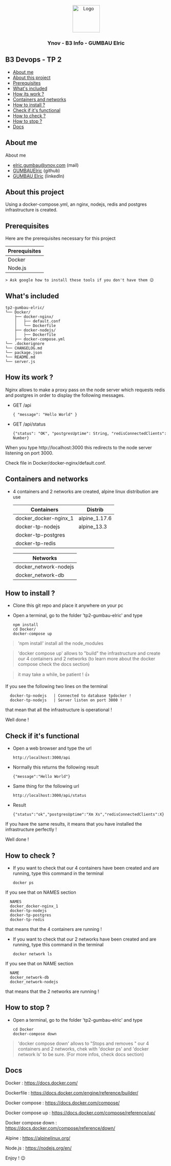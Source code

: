 <p align="center">
  <a href="https://example.com/">
    <img src="https://pbs.twimg.com/profile_images/979714483387092994/PMI-aUXp_400x400.jpg" alt="Logo" width=85 height=85>
  </a>

  <h3 align="center">Ynov - B3 Info - GUMBAU Elric</h3>
</p>

## B3 Devops - TP 2

- [About me](#About-me)
- [About this project](#About-this-project)
- [Prerequisites](#Prerequisites)
- [What's included](#whats-included)
- [How its work ?](#whats-included)
- [Containers and networks](#Containers-and-networks)
- [How to install ?](#Containers-and-networks)
- [Check if it's functional](#Check-if-its-functional)
- [How to check ?](#Check-if-its-functional)
- [How to stop ?](#Docs)
- [Docs](#Docs)


## About me

About me

- elric.gumbau@ynov.com (mail)
- [GUMBAUElric](https://github.com/GUMBAUElric) (github)
- [GUMBAU Elric](https://fr.linkedin.com/in/elric-gumbau-30943417a/) (linkedIn)

## About this project

Using a docker-compose.yml, an nginx, nodejs, redis and postgres infrastructure is created.

## Prerequisites

Here are the prerequisites necessary for this project
     
   |     Prerequisites      |         
   | ---------------------- |
   |         Docker         |      
   |         Node.js        |   

    > Ask google how to install these tools if you don't have them 😉

## What's included

```text
tp2-gumbau-elric/
└── Docker/
    ├── docker-nginx/
    │   ├── default.conf
    │   └── Dockerfile
    ├── docker-nodejs/
    │   ├── Dockerfile
    ├── docker-compose.yml
└── .dockerignore
└── CHANGELOG.md
└── package.json
└── README.md
└── server.js
```

## How its work ?

Nginx allows to make a proxy pass on the node server which requests redis and postgres in order to display the following messages.

- GET /api

      { "message": "Hello World" }

- GET /api/status

      {"status": "OK", "postgresUptime": String, "redisConnectedClients": Number}

When you type http://localhost:3000 this redirects to the node server listening on port 3000. 

Check file in Docker/docker-nginx/default.conf.


## Containers and networks

- 4 containers and 2 networks are created, alpine linux distribution are use

    |      Containers       |        Distrib         |
    |-----------------------|------------------------|
    | docker_docker-nginx_1 |      alpine_1.17.6     |
    | docker-tp-nodejs      |      alpine_13.3       |
    | docker-tp-postgres    |                        |         
    | docker-tp-redis       |                        |

    |        Networks        |         
    |------------------------|
    | docker_network-nodejs  |      
    |   docker_network-db    |

## How to install ?

- Clone this git repo and place it anywhere on your pc

- Open a terminal, go to the folder 'tp2-gumbau-elric' and type
    
      npm install
      cd Docker/
      docker-compose up

> 'npm install' install all the node_modules

> 'docker compose up' allows to "build" the infrastructure and create our 4 containers and 2 networks (to learn more about the docker compose check the docs section)

> it may take a while, be patient ! 👍

If you see the following two lines on the terminal

      docker-tp-nodejs   | Connected to database tpdocker !
      docker-tp-nodejs   | Server listen on port 3000 !

that mean that all the infrastructure is operational !

Well done !

## Check if it's functional

- Open a web browser and type the url

      http://localhost:3000/api

- Normally this returns the following result

      {"message":"Hello World"}


- Same thing for the following url

      http://localhost:3000/api/status

- Result 

      {"status":"ok","postgresUptime":"Xm Xs","redisConnectedClients":X}

If you have the same results, it means that you have installed the infrastructure perfectly !

Well done !

## How to check ?

- If you want to check that our 4 containers have been created and are running, type this command in the terminal

      docker ps

If you see that on NAMES section

      NAMES
      docker_docker-nginx_1
      docker-tp-nodejs
      docker-tp-postgres
      docker-tp-redis

that means that the 4 containers are running !

- If you want to check that our 2 networks have been created and are running, type this command in the terminal

      docker network ls

If you see that on NAME section

      NAME
      docker_network-db
      docker_network-nodejs

that means that the 2 networks are running !

## How to stop ?

- Open a terminal, go to the folder 'tp2-gumbau-elric' and type

      cd Docker
      docker-compose down

> 'docker compose down' allows to "Stops and removes " our 4 containers and 2 networks, chek with 'docker ps' and 'docker network ls' to be sure. (For more infos, check docs section)

## Docs

Docker              : https://docs.docker.com/

Dockerfile          : https://docs.docker.com/engine/reference/builder/

Docker compose      : https://docs.docker.com/compose/

Docker compose up   : https://docs.docker.com/compose/reference/up/

Docker compose down : https://docs.docker.com/compose/reference/down/

Alpine              : https://alpinelinux.org/

Node.js              : https://nodejs.org/en/


Enjoy ! 😉
